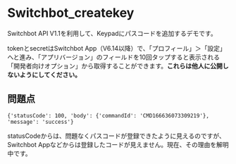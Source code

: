# Switchbot_createkey
Switchbot API V1.1を利用して、Keypadにパスコードを追加するデモです。

tokenとsecretはSwitchbot App（V6.14以降）で、「プロフィール」＞「設定」へと進み、「アプリバージョン」のフィールドを10回タップすると表示される「開発者向けオプション」から取得することができます。**これらは他人に公開しないようにしてください。**

## 問題点

```
{'statusCode': 100, 'body': {'commandId': 'CMD166636073309219'}, 'message': 'success'}
```
statusCodeからは、問題なくパスコードが登録できたように見えるのですが、Switchbot Appなどからは登録したコードが見えません。現在、その理由を解明中です。
